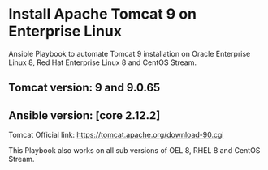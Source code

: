 # Install Apache Tomcat 9 on Enterprise Linux

Ansible Playbook to automate Tomcat 9 installation on Oracle Enterprise Linux 8, Red Hat Enterprise Linux 8 and CentOS Stream.

## Tomcat version: 9 and 9.0.65
## Ansible version: [core 2.12.2]

Tomcat Official link: https://tomcat.apache.org/download-90.cgi

This Playbook also works on all sub versions of OEL 8, RHEL 8 and CentOS Stream.
